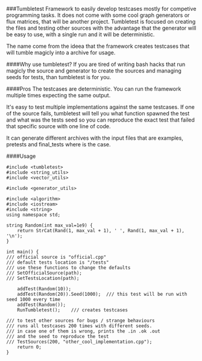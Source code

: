 ###Tumbletest
Framework to easily develop testcases mostly for competive programming tasks. It does not come with some cool graph generators or flux matrices, that will be another project. Tumbletest is focused on creating the files and testing other sources with the advantage that the generator will be easy to use, with a single run and it will be deterministic.

The name come from the ideea that the framework creates testcases that will tumble magicly into a archive for usage.

####Why use tumbletest?
If you are tired of writing bash hacks that run magicly the source and generator to create the sources and managing seeds for tests, than tumbletest is for you.

####Pros
The testcases are deterministic. You can run the framework multiple times expecting the same output.

It's easy to test multiple implementations against the same testcases. If one of the source fails, tumbletest will tell you what function spawned the test and what was the tests seed so you can reproduce the exact test that failed that specific source with one line of code.

It can generate different archives with the input files that are examples, pretests and final_tests where is the case.

####Usage

```
#include <tumbletest>
#include <string_utils>
#include <vector_utils>

#include <generator_utils>

#include <algorithm>
#include <iostream>
#include <string>
using namespace std;

string Random(int max_val=1e9) {
    return StrCat(Rand(1, max_val + 1), ' ', Rand(1, max_val + 1), '\n');
}

int main() {
/// official source is "official.cpp"
/// default tests location is "/tests"
/// use these functions to change the defaults
/// SetOfficialSource(path);
/// SetTestsLocation(path);

    addTest(Random(10));
    addTest(Random(20)).Seed(1000);  /// this test will be run with seed 1000 every time
    addTest(Random());
    RunTumbletest();    /// creates testcases
    
/// to test other sources for bugs / strange behaviours
/// runs all testcases 200 times with different seeds.
/// in case one of them is wrong, prints the .in .ok .out
/// and the seed to reproduce the test
/// TestSources(200, "other_cool_implementation.cpp");
    return 0;
}
```
